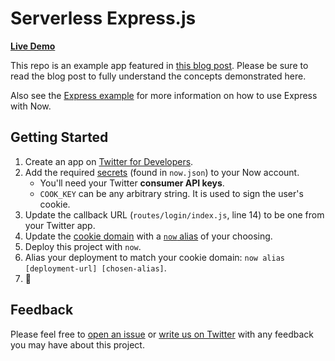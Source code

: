 # Serverless Express.js

**[Live Demo](https://serverless-express.now.sh/)**

This repo is an example app featured in [this blog post](https://zeit.co/blog/serverless-express-js-lambdas-with-now-2). Please be sure to read the blog post to fully understand the concepts demonstrated here.

Also see the [Express example](../express/README.md) for more information on how to use Express with Now.

## Getting Started

1. Create an app on [Twitter for Developers](https://developer.twitter.com/).
1. Add the required [secrets](https://zeit.co/docs/v2/deployments/environment-variables-and-secrets/) (found in `now.json`) to your Now account.
   - You'll need your Twitter **consumer API keys**.
   - `COOK_KEY` can be any arbitrary string. It is used to sign the user's cookie.
1. Update the callback URL (`routes/login/index.js`, line 14) to be one from your Twitter app.
1. Update the [cookie domain](https://github.com/zeit/now-examples/blob/5616954f9a3875e30c97f9c9b58e3869ddf33c50/express/middlewares/cookieSession.js#L6) with a [`now` alias](https://zeit.co/docs/v2/domains-and-aliases/aliasing-a-deployment/) of your choosing.
1. Deploy this project with `now`.
1. Alias your deployment to match your cookie domain: `now alias [deployment-url] [chosen-alias]`.
1. 🎉

## Feedback

Please feel free to [open an issue](https://github.com/zeit/now-examples/issues) or [write us on Twitter](https://twitter.com/zeithq) with any feedback you may have about this project.
